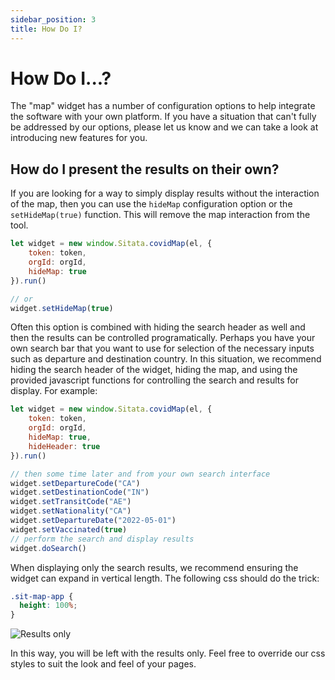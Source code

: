 ```yaml
---
sidebar_position: 3
title: How Do I?
---
```



# How Do I...?

The "map" widget has a number of configuration options to help integrate the software with your own platform. If you have a situation that can't fully be addressed by our options, please let us know and we can take a look at introducing new features for you.

## How do I present the results on their own?

If you are looking for a way to simply display results without the interaction of the map, then you can use the `hideMap` configuration option or the `setHideMap(true)` function. This will remove the map interaction from the tool. 

```javascript
let widget = new window.Sitata.covidMap(el, {
    token: token,
    orgId: orgId,
    hideMap: true
}).run()

// or
widget.setHideMap(true)
```

Often this option is combined with hiding the search header as well and then the results can be controlled programatically. Perhaps you have your own search bar that you want to use for selection of the necessary inputs such as departure and destination country. In this situation, we recommend hiding the search header of the widget, hiding the map, and using the provided javascript functions for controlling the search and results for display. For example:

```javascript
let widget = new window.Sitata.covidMap(el, {
    token: token,
    orgId: orgId,
    hideMap: true,
    hideHeader: true
}).run()

// then some time later and from your own search interface
widget.setDepartureCode("CA")
widget.setDestinationCode("IN")
widget.setTransitCode("AE")
widget.setNationality("CA")
widget.setDepartureDate("2022-05-01")
widget.setVaccinated(true)
// perform the search and display results
widget.doSearch()
```

When displaying only the search results, we recommend ensuring the widget can expand in vertical length. The following css should do the trick:

```css
.sit-map-app {
  height: 100%;
}
```

<div style={{textAlign: 'center'}}>

![Results only](/img/widgets/covid-map-results-only.jpeg)

</div>

In this way, you will be left with the results only. Feel free to override our css styles to suit the look and feel of your pages.